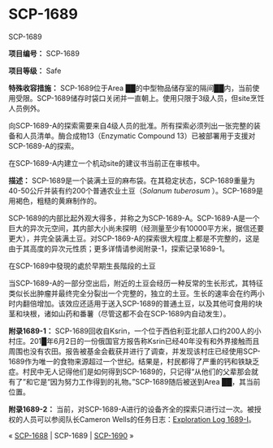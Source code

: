 # SCP-1689
                        




SCP-1689



**项目编号：** SCP-1689

**项目等级：** Safe

**特殊收容措施：** SCP-1689位于Area ██的中型物品储存室的隔间██内，当前使用受限。SCP-1689储存时袋口关闭并一直朝上。使用只限于3级人员，但site烹饪人员例外。

向SCP-1689-A的探索需要来自4级人员的批准。所有探索必须列出一张完整的装备和人员清单。酶合成物13（Enzymatic Compound 13）已被部署用于支援对SCP-1689-A的探索。

在SCP-1689-A内建立一个机动site的建议书当前正在审核中。

**描述：** SCP-1689是一个装满土豆的麻布袋。在其稳定状态，SCP-1689重量为40-50公斤并装有约200个普通农业土豆（*Solanum tuberosum* ）。SCP-1689是用褐色，粗糙的黄麻制作的。

SCP-1689的内部比起外观大得多，并称之为SCP-1689-A。SCP-1689-A是一个巨大的异次元空间，其内部大小尚未探明（经测量至少有10000平方米，据信还要更大），并完全装满土豆。对SCP-1869-A的探索很大程度上都是不完整的，这是由于其高度的异次元性质；更多详情请参阅附录-1，探索记录1689-1。



在SCP-1689中發現的處於早期生長階段的土豆



当SCP-1689-A的一部分空出后，附近的土豆会经历一种反常的生长形式，其特征类似长出肿瘤并最终完全分裂出一个完整的，独立的土豆。生长的速率会在约两小时内翻倍增加。该效应还适用于送入SCP-1689的普通土豆，以及其他可食用的块茎和块根，诸如山药和番薯（尽管这都不会在SCP-1689内自动发生）。

**附录1689-1：** SCP-1689回收自Ksrin，一个位于西伯利亚北部人口约200人的小村庄。201█年6月2日的一份俄国官方报告称Ksrin已经40年没有和外界接触而且周围也没有农田。报告被基金会截获并进行了调查，并发现该村庄已经使用SCP-1689作为唯一的食物来源超过一个世纪。结果是，村民都得了严重的钙和铁缺乏症。村民中无人记得他们是如何得到SCP-1689的，只记得“从他们的父辈那会就有了”和它是“因为努力工作得到的礼物。”SCP-1689随后被送到Area ██，其当前位置。

**附录1689-2：** 当前，对SCP-1689-A进行的设备齐全的探索只进行过一次。被授权的人员可以参阅队长Cameron Wells的任务日志：[Exploration Log 1689-I](/exploration-log-1689-i)。



« [SCP-1688](/scp-1688) | SCP-1689 | [SCP-1690](/scp-1690) »





                    